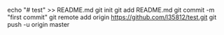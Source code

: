 echo "# test" >> README.md
git init
git add README.md
git commit -m "first commit"
git remote add origin https://github.com/l35812/test.git
git push -u origin master